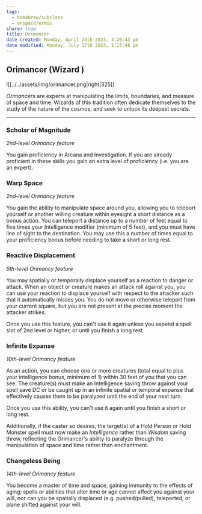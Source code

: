 ```yaml
---
tags:
  - homebrew/subclass
  - erspace/ermis
share: true
title: Orimancer
date created: Monday, April 24th 2023, 4:20:43 pm
date modified: Monday, July 17th 2023, 1:15:48 pm
---
```

## Orimancer (Wizard )

![[../../assets/img/orimancer.png|right|325]]

*Orimancers* are experts at manipulating the limits, boundaries, and measure of space and time. Wizards of this tradition often dedicate themselves to the study of the nature of the cosmos, and seek to unlock its deepest secrets.

---

### Scholar of Magnitude

*2nd-level Orimancy feature*

You gain proficiency in Arcana and Investigation. If you are already proficient in these skills you gain an extra level of proficiency (i.e. you are an expert).

### Warp Space

*2nd-level Orimancy feature*

You gain the ability to manipulate space around you, allowing you to teleport yourself or another willing creature within eyesight a short distance as a bonus action. You can teleport a distance up to a number of feet equal to five times your Intelligence modifier (minimum of 5 feet), and you must have line of sight to the destination. You may use this a number of times equal to your proficiency bonus before needing to take a short or long rest.

### Reactive Displacement

*6th-level Orimancy feature*

You may spatially or temporally displace yourself as a reaction to danger or attack. When an object or creature makes an attack roll against you, you can use your reaction to displace yourself with respect to the attacker such that it automatically misses you. You do not move or otherwise teleport from your current square, but you are not present at the precise moment the attacker strikes.

Once you use this feature, you can\'t use it again unless you expend a spell slot of 2nd level or higher, or until you finish a long rest.

### Infinite Expanse

*10th-level Orimancy feature*

As an action, you can choose one or more creatures (total equal to plus your intelligence bonus, minimum of 1) within 30 feet of you that you can see. The creature(s) must make an Intelligence saving throw against your spell save DC or be caught up in an infinite spatial or temporal expanse that effectively causes them to be paralyzed until the end of your next turn.

Once you use this ability, you can\'t use it again until you finish a short or long rest.

Additionally, if the caster so desires, the target(s) of a Hold Person or Hold Monster spell must now make an *Intelligence* rather than *Wisdom* saving throw, reflecting the Orimancer\'s ability to paralyze through the manipulation of space and time rather than enchantment.

### Changeless Being

*14th-level Orimancy feature*

You become a master of time and space, gaining immunity to the effects of aging; spells or abilities that alter time or age cannot affect you against your will, nor can you be spatially displaced (e.g. pushed/pulled), teleported, or plane shifted against your will.
